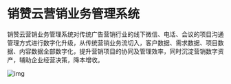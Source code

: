 # 销赞云营销业务管理系统

销赞云营销业务管理系统对传统广告营销行业的线下微信、电话、会议的项目沟通管理方式进行数字化升级，从传统营销业务流切入，客户数据、需求数据、项目数据、内容数据全部数字化，提升营销项目的协同及管理效率，同时沉淀营销数字资产，辅助企业经营决策，降本增收。

![img](https://dm-1303208826.cos.ap-guangzhou.myqcloud.com/chm/readme.png)
